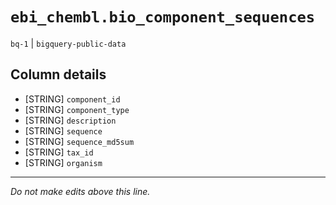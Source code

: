 # `ebi_chembl.bio_component_sequences`
`bq-1` | `bigquery-public-data`

## Column details
* [STRING]    `component_id`
* [STRING]    `component_type`
* [STRING]    `description`
* [STRING]    `sequence`
* [STRING]    `sequence_md5sum`
* [STRING]    `tax_id`
* [STRING]    `organism`

-------------------------------------------------------------------------------
*Do not make edits above this line.*
